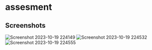 # assesment
## Screenshots
![Screenshot 2023-10-19 224149](https://github.com/Harsh90Prajapati/assesment/assets/91875052/36f3db04-05c6-450e-a74a-68cabeaf1064)
![Screenshot 2023-10-19 224532](https://github.com/Harsh90Prajapati/assesment/assets/91875052/99e53e36-4aeb-4605-8329-4c968fd41508)
![Screenshot 2023-10-19 224555](https://github.com/Harsh90Prajapati/assesment/assets/91875052/1a52df5c-492b-433d-acb4-92cae3da88b3)
